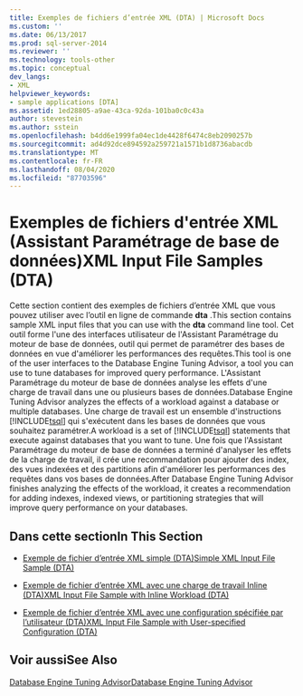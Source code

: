 ```yaml
---
title: Exemples de fichiers d’entrée XML (DTA) | Microsoft Docs
ms.custom: ''
ms.date: 06/13/2017
ms.prod: sql-server-2014
ms.reviewer: ''
ms.technology: tools-other
ms.topic: conceptual
dev_langs:
- XML
helpviewer_keywords:
- sample applications [DTA]
ms.assetid: 1ed28805-a9ae-43ca-92da-101ba0c0c43a
author: stevestein
ms.author: sstein
ms.openlocfilehash: b4dd6e1999fa04ec1de4428f6474c8eb2090257b
ms.sourcegitcommit: ad4d92dce894592a259721a1571b1d8736abacdb
ms.translationtype: MT
ms.contentlocale: fr-FR
ms.lasthandoff: 08/04/2020
ms.locfileid: "87703596"
---
```

# <a name="xml-input-file-samples-dta"></a><span data-ttu-id="05a15-102">Exemples de fichiers d'entrée XML (Assistant Paramétrage de base de données)</span><span class="sxs-lookup"><span data-stu-id="05a15-102">XML Input File Samples (DTA)</span></span>
  <span data-ttu-id="05a15-103">Cette section contient des exemples de fichiers d’entrée XML que vous pouvez utiliser avec l’outil en ligne de commande **dta** .</span><span class="sxs-lookup"><span data-stu-id="05a15-103">This section contains sample XML input files that you can use with the **dta** command line tool.</span></span> <span data-ttu-id="05a15-104">Cet outil forme l'une des interfaces utilisateur de l'Assistant Paramétrage du moteur de base de données, outil qui permet de paramétrer des bases de données en vue d'améliorer les performances des requêtes.</span><span class="sxs-lookup"><span data-stu-id="05a15-104">This tool is one of the user interfaces to the Database Engine Tuning Advisor, a tool you can use to tune databases for improved query performance.</span></span> <span data-ttu-id="05a15-105">L'Assistant Paramétrage du moteur de base de données analyse les effets d'une charge de travail dans une ou plusieurs bases de données.</span><span class="sxs-lookup"><span data-stu-id="05a15-105">Database Engine Tuning Advisor analyzes the effects of a workload against a database or multiple databases.</span></span> <span data-ttu-id="05a15-106">Une charge de travail est un ensemble d'instructions [!INCLUDE[tsql](../../includes/tsql-md.md)] qui s'exécutent dans les bases de données que vous souhaitez paramétrer.</span><span class="sxs-lookup"><span data-stu-id="05a15-106">A workload is a set of [!INCLUDE[tsql](../../includes/tsql-md.md)] statements that execute against databases that you want to tune.</span></span> <span data-ttu-id="05a15-107">Une fois que l'Assistant Paramétrage du moteur de base de données a terminé d'analyser les effets de la charge de travail, il crée une recommandation pour ajouter des index, des vues indexées et des partitions afin d'améliorer les performances des requêtes dans vos bases de données.</span><span class="sxs-lookup"><span data-stu-id="05a15-107">After Database Engine Tuning Advisor finishes analyzing the effects of the workload, it creates a recommendation for adding indexes, indexed views, or partitioning strategies that will improve query performance on your databases.</span></span>  
  
## <a name="in-this-section"></a><span data-ttu-id="05a15-108">Dans cette section</span><span class="sxs-lookup"><span data-stu-id="05a15-108">In This Section</span></span>  
  
-   [<span data-ttu-id="05a15-109">Exemple de fichier d’entrée XML simple &#40;DTA&#41;</span><span class="sxs-lookup"><span data-stu-id="05a15-109">Simple XML Input File Sample &#40;DTA&#41;</span></span>](simple-xml-input-file-sample-dta.md)  
  
-   [<span data-ttu-id="05a15-110">Exemple de fichier d’entrée XML avec une charge de travail Inline &#40;DTA&#41;</span><span class="sxs-lookup"><span data-stu-id="05a15-110">XML Input File Sample with Inline Workload &#40;DTA&#41;</span></span>](xml-input-file-sample-with-inline-workload-dta.md)  
  
-   [<span data-ttu-id="05a15-111">Exemple de fichier d’entrée XML avec une configuration spécifiée par l’utilisateur &#40;DTA&#41;</span><span class="sxs-lookup"><span data-stu-id="05a15-111">XML Input File Sample with User-specified Configuration &#40;DTA&#41;</span></span>](xml-input-file-sample-with-user-specified-configuration-dta.md)  
  
## <a name="see-also"></a><span data-ttu-id="05a15-112">Voir aussi</span><span class="sxs-lookup"><span data-stu-id="05a15-112">See Also</span></span>  
 [<span data-ttu-id="05a15-113">Database Engine Tuning Advisor</span><span class="sxs-lookup"><span data-stu-id="05a15-113">Database Engine Tuning Advisor</span></span>](../../relational-databases/performance/database-engine-tuning-advisor.md)  
  
  
